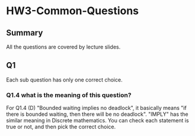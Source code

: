 # HW3-Common-Questions
## Summary
All the questions are covered by lecture slides.
## Q1
Each sub question has only one correct choice.
### Q1.4 what is the meaning of this question?
For Q1.4 (D) "Bounded waiting implies no deadlock", it basically means "if there is bounded waiting, then there will be no deadlock". "IMPLY" has the similar meaning in Discrete mathematics. You can check each statement is true or not, and then pick the correct choice. 
